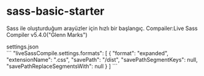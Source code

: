 # sass-basic-starter
Sass ile oluşturduğum arayüzler için hızlı bir başlangıç.
Compailer:Live Sass Compiler v5.4.0("Glenn Marks")
<summary>settings.json</summary>
```
    "liveSassCompile.settings.formats": [
        {
            "format": "expanded",
            "extensionName": ".css",
            "savePath": "/dist",
            "savePathSegmentKeys": null,
            "savePathReplaceSegmentsWith": null
        }
    ]
```
